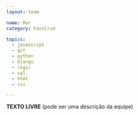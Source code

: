 ```yaml
---
layout: team

name: Mar
category: FastCrud

topics: 
  - javascript
  - git
  - python
  - django
  - logic
  - sql
  - html
  - css

---
```


**TEXTO LIVRE** (pode ser uma descrição da equipe)